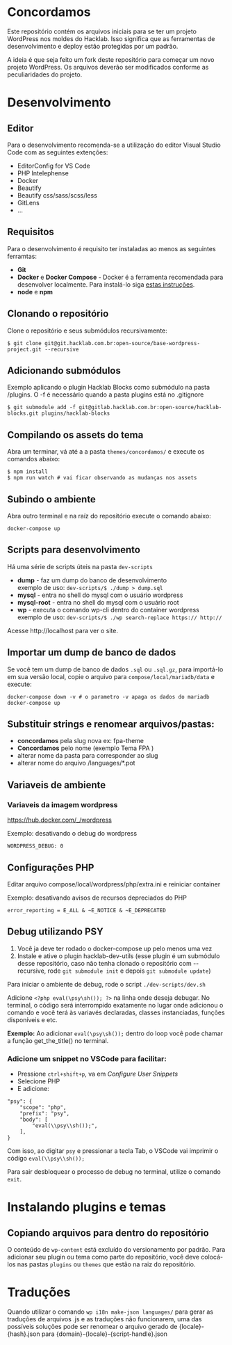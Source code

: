 # Concordamos

Este repositório contém os arquivos iniciais para se ter um projeto WordPress
nos moldes do Hacklab. Isso significa que as ferramentas de desenvolvimento
e deploy estão protegidas por um padrão.

A ideia é que seja feito um fork deste repositório para começar um novo projeto
WordPress. Os arquivos deverão ser modificados conforme as peculiaridades do
projeto.

# Desenvolvimento

## Editor
Para o desenvolvimento recomenda-se a utilização do editor Visual Studio Code com as seguintes extenções:

- EditorConfig for VS Code
- PHP Intelephense
- Docker
- Beautify
- Beautify css/sass/scss/less
- GitLens
- ...

## Requisitos
Para o desenvolvimento é requisito ter instaladas ao menos as seguintes ferramtas:

- **Git**
- **Docker** e **Docker Compose** - Docker é a ferramenta recomendada para desenvolver localmente. Para instalá-lo siga [estas instruções](https://docs.docker.com/install/#supported-platforms).
- **node** e **npm**

## Clonando o repositório
Clone o repositório e seus submódulos recursivamente:

```
$ git clone git@git.hacklab.com.br:open-source/base-wordpress-project.git --recursive
```

## Adicionando submódulos
Exemplo aplicando o plugin Hacklab Blocks como submódulo na pasta /plugins. O -f é necessário quando a pasta plugins está no .gitignore

```
$ git submodule add -f git@gitlab.hacklab.com.br:open-source/hacklab-blocks.git plugins/hacklab-blocks
```

## Compilando os assets do tema
Abra um terminar, vá até a a pasta `themes/concordamos/` e execute os comandos abaixo:

```
$ npm install
$ npm run watch # vai ficar observando as mudanças nos assets
```


## Subindo o ambiente
Abra outro terminal e na raíz do repositório execute o comando abaixo:

```
docker-compose up
```

## Scripts para desenvolvimento
Há uma série de scripts úteis na pasta `dev-scripts`
- **dump** - faz um dump do banco de desenvolvimento<br>
    exemplo de uso: `dev-scripts/$ ./dump > dump.sql`
- **mysql** - entra no shell do mysql com o usuário wordpress
- **mysql-root** - entra no shell do mysql com o usuário root
- **wp** - executa o comando wp-cli dentro do container wordpress<br>
    exemplo de uso: `dev-scripts/$ ./wp search-replace https:// http://`

Acesse http://localhost para ver o site.

## Importar um dump de banco de dados
Se você tem um dump de banco de dados `.sql` ou `.sql.gz`, para importá-lo em sua versão local, copie o arquivo para `compose/local/mariadb/data` e execute:

```
docker-compose down -v # o parametro -v apaga os dados do mariadb
docker-compose up 
```

## Substituir strings e renomear arquivos/pastas:
- **concordamos** pela slug nova ex: fpa-theme
- **Concordamos** pelo nome (exemplo Tema FPA )
- alterar nome da pasta para corresponder ao slug
- alterar nome do arquivo /languages/*.pot


## Variaveis de ambiente

### Variaveis da imagem wordpress    
https://hub.docker.com/_/wordpress

Exemplo: desativando o debug do wordpress
    
    WORDPRESS_DEBUG: 0

## Configurações PHP
Editar arquivo compose/local/wordpress/php/extra.ini e reiniciar container

Exemplo: desativando avisos de recursos depreciados do PHP

    error_reporting = E_ALL & ~E_NOTICE & ~E_DEPRECATED

## Debug utilizando PSY
1. Você ja deve ter rodado o docker-compose up pelo menos uma vez
2. Instale e ative o plugin hacklab-dev-utils (esse plugin é um submódulo desse repositório, caso não tenha clonado o repositório com --recursive, rode `git submodule init` e depois `git submodule update`)

Para iniciar o ambiente de debug, rode o script `./dev-scripts/dev.sh`

Adicione `<?php eval(\psy\sh()); ?>` na linha onde deseja debugar. No terminal, o código será interrompido exatamente no lugar onde adicionou o comando e você terá às variavés declaradas, classes instanciadas, funções disponíveis e etc.

**Exemplo:** 
Ao adicionar `eval(\psy\sh());` dentro do loop você pode chamar a função get_the_title() no terminal.

### Adicione um snippet no VSCode para facilitar:

- Pressione `ctrl+shift+p`, va em *Configure User Snippets*
- Selecione PHP
- E adicione:
```
"psy": {
    "scope": "php",
    "prefix": "psy",
    "body": [
        "eval(\\psy\\sh());",
    ],
}
```

Com isso, ao digitar `psy` e pressionar a tecla Tab, o VSCode vai imprimir o códígo `eval(\\psy\\sh());`

Para sair desbloquear o processo de debug no terminal, utilize o comando `exit`.

# Instalando plugins e temas

## Copiando arquivos para dentro do repositório
O conteúdo de `wp-content` está excluído do versionamento por padrão. Para adicionar seu plugin ou tema como parte do repositório, você deve colocá-los nas pastas `plugins` ou `themes` que estão na raiz do repositório.

# Traduções

Quando utilizar o comando `wp i18n make-json languages/` para gerar as traduções de arquivos .js e as traduções não funcionarem, uma das possíveis soluções pode ser renomear o arquivo gerado de {locale}-{hash}.json para {domain}-{locale}-{script-handle}.json

